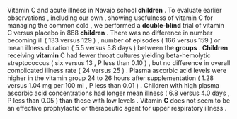 Vitamin C and acute illness in Navajo school **children** . To evaluate earlier observations , including our own , showing usefulness of vitamin C for managing the common cold , we performed a **double-blind** trial of vitamin C versus placebo in 868 **children** . There was no difference in number becoming ill ( 133 versus 129 ) , number of episodes ( 166 versus 159 ) or mean illness duration ( 5.5 versus 5.8 days ) between the **groups** . **Children** receiving **vitamin** C had fewer throat cultures yielding beta-hemolytic streptococcus ( six versus 13 , P less than 0.10 ) , but no difference in overall complicated illness rate ( 24 versus 25 ) . Plasma ascorbic acid levels were higher in the vitamin group 24 to 26 hours after supplementation ( 1.28 versus 1.04 mg per 100 ml , P less than 0.01 ) . Children with high plasma ascorbic acid concentrations had longer mean illness ( 6.8 versus 4.0 days , P less than 0.05 ) than those with low levels . Vitamin **C** does not seem to be an effective prophylactic or therapeutic agent for upper respiratory illness . 